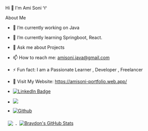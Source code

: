 Hi 👋 I'm Ami Soni :aries:

About Me 

- 🔭 I’m currently working on Java

- 🌱 I’m currently learning Springboot, React.

- 💬 Ask me about Projects 

- 📫 How to reach me: amisoni.java@gmail.com

- ⚡ Fun fact: I am a Passionate Learner , Developer , Freelancer

- 📑 Visit My Website: https://amisoni-portfolio.web.app/
 
- [![LinkedIn Badge](https://img.shields.io/badge/LinkedIn-Profile-informational?style=flat&logo=linkedin&logoColor=white&color=0D76A8)](https://www.linkedin.com/in/ami-soni/)

- ![](https://komarev.com/ghpvc/?username=your-github-AmiSoni&color=ff69b4)

- [![Github](https://img.shields.io/github/followers/AmiSoni?label=Follow&style=social)](https://github.com/Amisoni)
                    
 
<a href="https://github.com/Amisoni">
  <img align="center" style="margin:0.5rem" src="https://github-readme-stats.vercel.app/api/top-langs/?username=AmiSoni&hide=html,css&title_color=ffffff&text_color=c9cacc&icon_color=4AB197&bg_color=1A2B34" />
</a>  <a href="https://github.com/Amisoni">
  <img align="center" style="margin:0.5rem" src="https://github-readme-stats.vercel.app/api?username=Amisoni&show_icons=true&line_height=27&count_private=true&title_color=ffffff&text_color=c9cacc&icon_color=4AB097&bg_color=1A2B34" alt="Braydon's GitHub Stats" />
</a>
